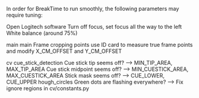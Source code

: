 In order for BreakTime to run smoothly, the following parameters may require tuning:

Open Logitech software
  Turn off focus, set focus all the way to the left
  White balance (around 75%)

main
  main
    Frame cropping points
    use ID card to measure true frame points and modify X_CM_OFFSET and Y_CM_OFFSET

cv
  cue_stick_detection
    Cue stick tip seems off? --> MIN_TIP_AREA, MAX_TIP_AREA
    Cue stick midpoint seems off? --> MIN_CUESTICK_AREA, MAX_CUESTICK_AREA
    Stick mask seems off? --> CUE_LOWER, CUE_UPPER
  hough_circles
    Green dots are flashing everywhere? --> Fix ignore regions in cv/constants.py
